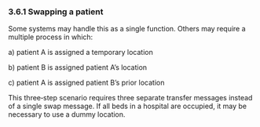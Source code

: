 ### 3.6.1 Swapping a patient

Some systems may handle this as a single function. Others may require a multiple process in which:

a) patient A is assigned a temporary location

b) patient B is assigned patient A’s location

c) patient A is assigned patient B’s prior location

This three‑step scenario requires three separate transfer messages instead of a single swap message. If all beds in a hospital are occupied, it may be necessary to use a dummy location.
